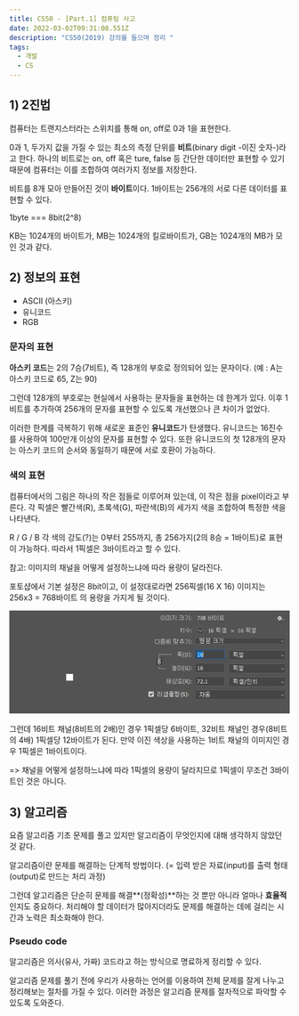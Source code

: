 ```yaml
---
title: CS50 - [Part.1] 컴퓨팅 사고
date: 2022-03-02T09:31:08.551Z
description: "CS50(2019) 강의를 들으며 정리 "
tags:
  - 개발
  - CS
---
```

## 1) 2진법

컴퓨터는 트랜지스터라는 스위치를 통해 on, off로 0과 1을 표현한다. 

0과 1, 두가지 값을 가질 수 있는 최소의 측정 단위를 **비트**(binary digit -이진 숫자-)라고 한다. 하나의 비트로는 on, off 혹은 ture, false 등 간단한 데이터만 표현할 수 있기 때문에 컴퓨터는 이를 조합하여 여러가지 정보를 저장한다.

비트를 8개 모아 만들어진 것이 **바이트**이다. 1바이트는 256개의 서로 다른 데이터를 표현할 수 있다. 

1byte === 8bit(2^8)

KB는 1024개의 바이트가, MB는 1024개의 킬로바이트가, GB는 1024개의 MB가 모인 것과 같다. 

## 2) 정보의 표현

* ASCII (아스키)
* 유니코드 
* RGB

### 문자의 표현

**아스키 코드**는 2의 7승(7비트), 즉 128개의 부호로 정의되어 있는 문자이다. (예 : A는 아스키 코드로 65, Z는 90)

그런데 128개의 부호로는 현실에서 사용하는 문자들을 표현하는 데 한계가 있다. 이후 1비트를 추가하여 256개의 문자를 표현할 수 있도록 개선했으나 큰 차이가 없었다.

이러한 한계를 극복하기 위해 새로운 표준인 **유니코드**가 탄생했다. 유니코드는 16진수를 사용하여 100만개 이상의 문자를 표현할 수 있다. 또한 유니코드의 첫 128개의 문자는 아스키 코드의 순서와 동일하기 때문에 서로 호환이 가능하다. 

### 색의 표현

컴퓨터에서의 그림은 하나의 작은 점들로 이루어져 있는데, 이 작은 점을 pixel이라고 부른다. 각 픽셀은 빨간색(R), 초록색(G), 파란색(B)의 세가지 색을 조합하여 특정한 색을 나타낸다. 

R / G / B 각 색의 강도(?)는 0부터 255까지, 총 256가지(2의 8승 = 1바이트)로 표현이 가능하다. 따라서 1픽셀은 3바이트라고 할 수 있다. 

참고: 이미지의 채널을 어떻게 설정하느냐에 따라 용량이 달라진다.

포토샵에서 기본 설정은 8bit이고, 이 설정대로라면 256픽셀(16 X 16) 이미지는 256x3 = 768바이트 의 용량을 가지게 될 것이다. 

![photoshop image](캡처ddd.png "photoshop image")

그런데 16비트 채널(8비트의 2배)인 경우 1픽셀당 6바이트, 32비트 채널인 경우(8비트의 4배) 1픽셀당 12바이트가 된다. 만약 이진 색상을 사용하는 1비트 채널의 이미지인 경우 1픽셀은 1바이트이다.  

\=> 채널을 어떻게 설정하느냐에 따라 1픽셀의 용량이 달라지므로 1픽셀이 무조건 3바이트인 것은 아니다. 

## 3) 알고리즘

요즘 알고리즘 기초 문제를 풀고 있지만 알고리즘이 무엇인지에 대해 생각하지 않았던 것 같다. 

알고리즘이란 문제를 해결하는 단계적 방법이다. (= 입력 받은 자료(input)를 출력 형태(output)로 만드는 처리 과정)

그런데 알고리즘은 단순히 문제를 해결**(정확성)**하는 것 뿐만 아니라 얼마나 **효율적**인지도 중요하다. 처리해야 할 데이터가 많아지더라도 문제를 해결하는 데에 걸리는 시간과 노력은 최소화해야 한다.

### Pseudo code

알고리즘은 의사(유사, 가짜) 코드라고 하는 방식으로 명료하게 정리할 수 있다.

알고리즘 문제를 풀기 전에  우리가 사용하는 언어를 이용하여 전체 문제를 잘게 나누고 정리해보는 절차를 가질 수 있다. 이러한 과정은 알고리즘 문제를 절차적으로 파악할 수 있도록 도와준다.